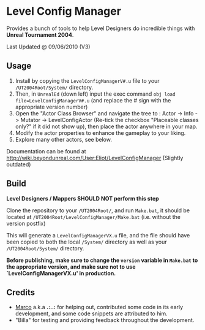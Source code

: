 # Level Config Manager

Provides a bunch of tools to help Level Designers do incredible things with **Unreal Tournament 2004**. 

Last Updated @ 09/06/2010 (V3)

## Usage

1. Install by copying the `LevelConfigManagerV#.u` file to your `/UT2004Root/System/` directory.
2. Then, in `UnrealEd` (down left) input the exec command `obj load file=LevelConfigManagerV#.u` (and replace the # sign with the appropriate version number)
3. Open the "Actor Class Browser" and navigate the tree to : Actor -> Info -> Mutator -> LevelConfigActor (Re-tick the checkbox "Placeable classes only?" if it did not show up), then place the actor anywhere in your map.
4. Modify the actor properties to enhance the gameplay to your liking.
5. Explore many other actors, see below.

Documentation can be found at http://wiki.beyondunreal.com/User:Eliot/LevelConfigManager (Slightly outdated)

## Build

**Level Designers / Mappers SHOULD NOT perform this step**

Clone the repository to your `/UT2004Root/`, and run `Make.bat`, it should be located at `/UT2004Root/LevelConfigManager/Make.bat` (i.e. without the version postfix)

This will generate a `LevelConfigManagerVX.u` file, and the file should have been copied to both the local `/System/` directory as well as your `/UT2004Root/System/` directory.

**Before publishing, make sure to change the `version` variable in `Make.bat` to the appropriate version, and make sure not to use `LevelConfigManagerVX.u' in production.**

## Credits

* [Marco](https://github.com/Marco888) a.k.a **.:..:** for helping out, contributed some code in its early development, and some code snippets are attributed to him.
* "Billa" for testing and providing feedback throughout the development.
